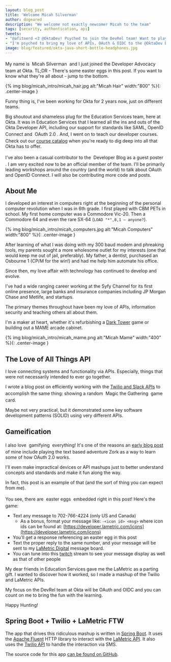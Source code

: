 ```yaml
---
layout: blog_post
title: 'Welcome Micah Silverman'
author: dogeared
description: "We welcome not exactly newcomer Micah to the team"
tags: [security, authentication, api]
tweets: 
- "@afitnerd <3 @OktaDev! Psyched to join the DevRel team! Want to play a game?"
- "I'm psyched to bring my love of APIs, OAuth & OIDC to the @OktaDev DevRel team!"
image: blog/featured/okta-java-short-bottle-headphones.jpg
---
```


<style type="text/css">
  [data-tooltip] {
      display: inline-block;
      position: relative;
      cursor: help;
      padding: 4px;
  }
  [data-tooltip]:before {
      content: attr(data-tooltip);
      display: none;
      position: absolute;
      background: #000;
      color: #fff;
      padding: 4px 8px;
      font-size: 18px;
      line-height: 1.4;
      min-width: 300px;
      text-align: center;
      border-radius: 4px;
  }
  [data-tooltip-position="left"]:before {
      top: 50%;
      -ms-transform: translateY(-50%);
      -moz-transform: translateY(-50%);
      -webkit-transform: translateY(-50%);
      transform: translateY(-50%);
  }
  [data-tooltip-position="left"]:before {
      right: 100%;
      margin-right: 6px;
  }
  [data-tooltip]:after {
      content: '';
      display: none;
      position: absolute;
      width: 0;
      height: 0;
      border-color: transparent;
      border-style: solid;
  }
  [data-tooltip-position="left"]:after {
      top: 50%;
      margin-top: -6px;
  }
  [data-tooltip-position="left"]:after {
      right: 100%;
      border-width: 6px 0 6px 6px;
      border-left-color: #000;
  }
  [data-tooltip]:hover:before,
  [data-tooltip]:hover:after {
      display: block;
      z-index: 50;
  }
</style>

My name is <span data-tooltip="(1) neat-advertisement-immune-sign" data-tooltip-position="left">Micah Silverman</span> and I just joined the Developer Advocacy team at 
Okta. TL;DR - There's some easter eggs in this post. If you want to know what they're all about - jump to the bottom.

{% img blog/micah_intro/micah_hair.jpg alt:"Micah Hair" width:"800" %}{: .center-image }

Funny thing is, I've been working for Okta for 2 years now, just on different 
teams.

Big shoutout and shameless plug for the Education Services team, here at Okta.
It was in Education Services that I learned all the ins and outs of the Okta
Developer API, including our support for standards like SAML, OpenID Connect
and <span data-tooltip="(2) exciting-mark-probable-rate" data-tooltip-position="left">OAuth 2.0</span>. And, I went on to teach our developer courses. Check out our
[course catalog](https://www.okta.com/services/training/) when you're ready to dig deep into all that Okta has to
offer.

I've also been a casual contributor to the 
<span data-tooltip="(3) hulking-page-adroit-chance" data-tooltip-position="left">Developer Blog as a guest poster</span>. 
I am very excited now to be an official member of the team. I'll be primarily
leading workshops around the country (and the world) to talk about OAuth and
OpenID Connect. I will also be contributing more code and posts.

## About Me

I developed an interest in computers right at the beginning of the personal computer revolution when I was in 6th grade. I first played with CBM PETs in school. My first home computer was a Commodore Vic-20. Then a Commodore 64 and even the rare SX-64 (```LOAD "*",8,1 – anyone?```).

{% img blog/micah_intro/micah_computers.jpg alt:"Micah Computers" width:"800" %}{: .center-image }

After learning of what I was doing with my 300 baud modem and phreaking tools, my parents sought a more wholesome outlet for my interests (one that would keep me out of jail, preferably). My father, a dentist, purchased an Osbourne 1 (CP/M for the win!) and had me help him automate his office.

Since then, my love affair with technology has continued to develop and evolve.

I've had a wide ranging career working at the Syfy Channel for its first online presence, large banks and insurance companies including JP Morgan Chase and Metlife, and startups.

The primary themes throughout have been my love of APIs, information security and teaching others all about them.

I'm a maker at heart, whether it's refurbishing a [Dark Tower](http://afitnerd.com/2011/10/16/weekend-project-fix-dark-tower/) game or building out a MAME arcade cabinet.

{% img blog/micah_intro/micah_mame.png alt:"Micah Mame" width:"400" %}{: .center-image }

## The Love of All Things API

I love connecting systems and functionality via APIs. Especially, things that 
were not necessarily intended to ever go together.

I wrote a blog post on efficiently working with the [Twilio and Slack APIs](https://www.twilio.com/blog/2017/11/solid-principles-slack-twilio.html) to
accomplish the same thing: showing a random <span data-tooltip="(4) serious-dress-smelly-quilt" data-tooltip-position="left">Magic the Gathering</span> game card.

Maybe not very practical, but it demonstrated some key software development
patterns (SOLID) using very different APIs.

## Gameification

I also love <span data-tooltip="(5) gentle-wax-plucky-metal" data-tooltip-position="left">gamifying</span> everything! It's one of the reasons an [early blog post](https://developer.okta.com/blog/2017/10/27/okta-oauth-zork) 
of mine include playing the text based adventure Zork as a way to learn some of
how OAuth 2.0 works.

I'll even make impractical devices or API mashups just to better understand
concepts and standards and make it fun along the way.

In fact, this post is an example of that (and the sort of thing you can expect 
from me).

You see, there are <span data-tooltip="(6) mere-pizzas-calm-grade" data-tooltip-position="left">easter eggs</span> embedded right in this post! Here's the game:

* Text any message to 702-766-4224 (only US and Canada)
    * As a bonus, format your message like: `-<icon id> <msg>` where icon ids can be found at: [https://developer.lametric.com/icons](https://developer.lametric.com/icons) 
* You'll get a response referencing an easter egg in this post
* Text the proper reply to the same number, and your message will be sent to my [LaMetric Digital](https://lametric.com/) message board.
* You can tune into this [twitch](https://www.twitch.tv/afitnerd) stream to see your message display as well as that of other people

My dear friends in Education Services gave me the LaMetric as a parting gift. I
wanted to discover how it worked, so I made a mashup of the Twilio and LaMetric
APIs.

My focus on the DevRel team at Okta will be OAuth and OIDC and you can count
on me to bring the fun with the learning.

Happy Hunting!

## Spring Boot + Twilio + LaMetric FTW

The app that drives this ridiculous mashup is written in [Spring Boot](https://start.spring.io). It uses the [Apache Fluent](https://hc.apache.org/httpcomponents-client-ga/tutorial/html/fluent.html) HTTP library to interact with
the [LaMetric API](https://lametric-documentation.readthedocs.io/en/latest/reference-docs/lametric-time-reference.html). It also uses the [Twilio API](https://developer.lametric.com/) to handle the interaction via SMS.

The source code for this app [can be found on GitHub](https://github.com/dogeared/twilio-lametric).